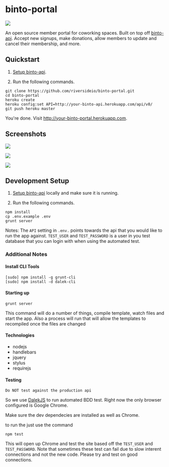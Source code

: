 # binto-portal

![](https://raw2.github.com/riversideio/binto-api/master/binto.jpg)

An open source member portal for coworking spaces. Built on top off [binto-api](http://github.com/riversideio/binto-api). Accept new signups, make donations, allow members to update and cancel their membership, and more.

## Quickstart

1. [Setup binto-api](https://github.com/riversideio/binto-api).

2. Run the following commands.

```
git clone https://github.com/riversideio/binto-portal.git
cd binto-portal
heroku create
heroku config:set API=http://your-binto-api.herokuapp.com/api/v0/
git push heroku master
```

You're done. Visit <http://your-binto-portal.herokuapp.com>. 

## Screenshots

![](https://raw2.github.com/riversideio/binto-portal/master/screenshots/signup.png)

![](https://raw2.github.com/riversideio/binto-portal/master/screenshots/update.png)

![](https://raw2.github.com/riversideio/binto-portal/master/screenshots/plan.png)

## Development Setup

1. [Setup binto-api](https://github.com/riversideio/binto-api#development-setup) locally and make sure it is running.

2. Run the following commands.


```
npm install
cp .env.example .env
grunt server
```

Notes: The `API` setting in `.env.` points towards the api that you would like to run the app against. `TEST_USER` and `TEST_PASSWORD` is a user in you test database that you can login with when using the automated test.

### Additional Notes

#### Install CLI Tools

```
[sudo] npm install -g grunt-cli
[sudo] npm install -d dalek-cli
```

#### Starting up

```
grunt server
```

This command will do a number of things, compile template, watch files and start the app. Also a process will run that will allow the templates to recompiled once the files are changed

#### Technologies

- nodejs
- handlebars
- jquery
- stylus
- requirejs

#### Testing

`Do NOT test against the production api`

So we use [DalekJS](http://dalekjs.com/index.html) to run automated BDD test. Right now the only browser configured is Google Chrome.

Make sure the dev dependecies are installed as well as Chrome.

to run the just use the command

```
npm test
```

This will open up Chrome and test the site based off the `TEST_USER` and `TEST_PASSWORD`. Note that sometimes these test can fail due to slow interent connections and not the new code. Please try and test on good connections.
